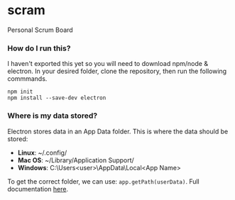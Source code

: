 # scram
Personal Scrum Board

### How do I run this?
I haven't exported this yet so you will need to download npm/node & electron. In your desired folder, clone the repository, then run the following commmands.
```
npm init
npm install --save-dev electron
```

### Where is my data stored?
Electron stores data in an App Data folder. This is where the data should be stored:
* **Linux**: ~/.config/<App Name>
* **Mac OS**: ~/Library/Application Support/<App Name>
* **Windows**: C:\Users\<user>\AppData\Local\<App Name>

To get the correct folder, we can use: ```app.getPath(userData)```. Full documentation [here](https://github.com/electron/electron/blob/master/docs/api/app.md#appgetpathname).
